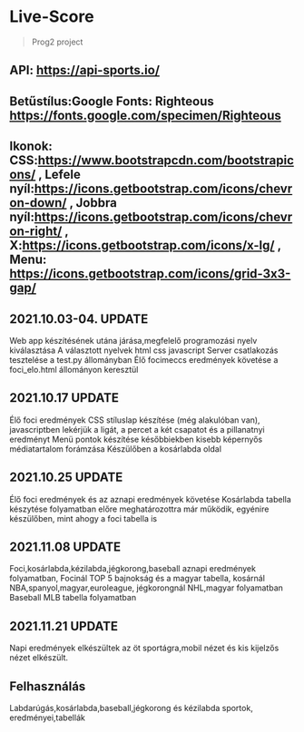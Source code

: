 # Live-Score
>Prog2 project

API: https://api-sports.io/
---

Betűstílus:Google Fonts: Righteous https://fonts.google.com/specimen/Righteous
---

Ikonok: CSS:https://www.bootstrapcdn.com/bootstrapicons/ , 
Lefele nyíl:https://icons.getbootstrap.com/icons/chevron-down/ , 
Jobbra nyíl:https://icons.getbootstrap.com/icons/chevron-right/ , 
X:https://icons.getbootstrap.com/icons/x-lg/ , 
Menu: https://icons.getbootstrap.com/icons/grid-3x3-gap/   
---




2021.10.03-04. UPDATE
---
Web app készítésének utána járása,megfelelő programozási nyelv kiválasztása
A választott nyelvek html css javascript
Server csatlakozás tesztelése a test.py állományban
Élő focimeccs eredmények követése a foci_elo.html állományon keresztül

2021.10.17 UPDATE
---
Élő foci eredmények
CSS stíluslap készítése (még alakulóban van), javascriptben lekérjük a ligát, a percet a két csapatot és a pillanatnyi eredményt
Menü pontok készítése későbbiekben kisebb képernyős médiatartalom forámzása
Készülőben a kosárlabda oldal

2021.10.25 UPDATE
---
Élő foci eredmények és az aznapi eredmények követése
Kosárlabda tabella készytése folyamatban előre meghatározottra már működik, egyénire készülőben, mint ahogy a foci tabella is

2021.11.08 UPDATE
---
Foci,kosárlabda,kézilabda,jégkorong,baseball aznapi eredmények folyamatban,
Focinál TOP 5 bajnokság és a magyar tabella, kosárnál NBA,spanyol,magyar,euroleague, jégkorongnál NHL,magyar folyamatban
Baseball MLB tabella folyamatban

2021.11.21 UPDATE
---
Napi eredmények elkészültek az öt sportágra,mobil nézet és kis kijelzős nézet elkészült.


Felhasználás
---

Labdarúgás,kosárlabda,baseball,jégkorong és kézilabda sportok, eredményei,tabellák 
